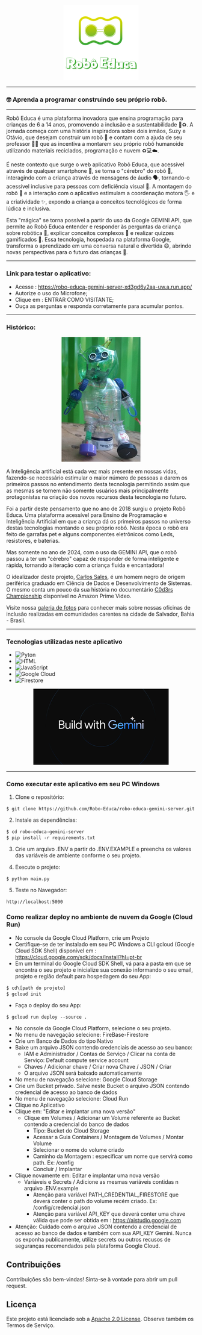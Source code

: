 <div align="center">
<img src="static/images/logo.png" alt="Logo">
</div>

<hr>

### 🤓 Aprenda a programar construindo seu próprio robô.

<hr>

Robô Educa  é uma plataforma inovadora que ensina programação para crianças de 6 a 14 anos, promovendo a inclusão e a sustentabilidade 🤝♻️. A jornada começa com uma história inspiradora sobre dois irmãos, Suzy e Otávio, que desejam construir um robô 🤖 e contam com a ajuda de seu professor 👨‍🏫 que as incentiva a montarem seu próprio robô humanoide utilizando materiais reciclados, programação e nuvem ♻️💻☁️.

É neste contexto que surge o web aplicativo Robô Educa, que acessível através de qualquer smartphone 📱, se torna o "cérebro" do robô 🧠, interagindo com a criança através de  mensagens de áudio 🗣️, tornando-o acessível inclusive para pessoas com deficiência visual 👀. A montagem do robô 🤖 e a interação com o aplicativo estimulam a coordenação motora 🖐️ e a criatividade ✨, expondo a criança a conceitos tecnológicos de forma lúdica e inclusiva.

Esta "mágica" se torna possível a partir do uso da Google GEMINI API, que permite ao Robô Educa entender e responder às perguntas da criança sobre robótica 🤖, explicar conceitos complexos 🤯 e realizar quizzes gamificados 🎉. Essa tecnologia, hospedada na plataforma Google, transforma o aprendizado em uma conversa natural e divertida 😄, abrindo novas perspectivas para o futuro das crianças 🚀.

<hr>

### Link para testar o aplicativo:
* Acesse : https://robo-educa-gemini-server-xd3gd6y2aa-uw.a.run.app/
* Autorize o uso do Microfone;
* Clique em : ENTRAR COMO VISITANTE;
* Ouça as perguntas e responda corretamente para acumular pontos.

<hr>

### Histórico:

<div align="center">
<img src="static/images/robopet.jpg" alt="Logo">
</div>

A Inteligência artificial está cada vez mais presente em nossas vidas, fazendo-se necessário estimular o maior número de pessoas a darem os primeiros passos no entendimento desta tecnologia permitindo assim que as mesmas se tornem não somente usuários mais principalmente protagonistas na criação dos novos recursos desta tecnologia no futuro.

Foi a partir deste pensamento que no ano de 2018 surgiu o projeto Robô Educa. Uma plataforma acessível para Ensino de Programação e Inteligência Artificial em que a criança dá os primeiros passos no universo destas tecnologias montando o seu próprio robô. Nesta época o robô era feito de garrafas pet e alguns componentes eletrônicos como Leds, resistores, e baterias.

Mas somente no ano de 2024, com o uso da GEMINI API, que o robô passou a ter um "cérebro" capaz de responder de forma inteligente e rápida, tornando a iteração com a criança fluida e encantadora!

O idealizador deste projeto, [Carlos Sales](https://drive.google.com/file/d/1KPPJQhNn_YsWYK6qllP6muns6WlSRyM1/view?usp=sharing), é um homem negro de origem periférica graduado em Ciência de Dados e Desenvolvimento de Sistemas. O mesmo conta um pouco da sua história no documentário [C0d3rs Championship](https://www.primevideo.com/detail/0GS98CG03BVM7C224YK7KIWXOJ) disponível no Amazon Prime Video. 

Visite nossa [galeria de fotos](https://photos.app.goo.gl/yJiewdTTsNFtmF846) para conhecer mais sobre nossas oficinas de inclusão realizadas em comunidades carentes na cidade de Salvador, Bahia - Brasil.

<hr>

### Tecnologias utilizadas neste aplicativo

- ![Pyton](https://img.shields.io/badge/python-v3-green)
- ![HTML](https://img.shields.io/badge/HTML-5-orange)
- ![JavaScript](https://img.shields.io/badge/JavaScript-ES6-yellow)
- ![Google Cloud](https://img.shields.io/badge/Google_Cloud-gray?style=for-the-badge&logo=google-cloud)
- ![Firestore](https://img.shields.io/badge/Firebase-Firestore-orange?style=for-the-badge&logo=firebase)

<div align="center">
<img src="static/images/gemini.png" alt="Logo Gemini API">
</div>

<hr>

### Como executar este aplicativo em seu PC Windows

1. Clone o repositório:
```
$ git clone https://github.com/Robo-Educa/robo-educa-gemini-server.git 
```
2. Instale as dependências:
```
$ cd robo-educa-gemini-server
$ pip install -r requirements.txt
```
3. Crie um arquivo .ENV a partir do .ENV.EXAMPLE e preencha os valores das variáveis de ambiente conforme o seu projeto.

4. Execute o projeto:
```
$ python main.py
```
5. Teste no Navegador:
```
http://localhost:5000
```

### Como realizar deploy no ambiente de nuvem da Google (Cloud Run)
* No console da Google Cloud Platform, crie um Projeto 
* Certifique-se de ter instalado em seu PC Windows a CLI gcloud (Google Cloud SDK Shell) disponível em : https://cloud.google.com/sdk/docs/install?hl=pt-br
* Em um terminal do Google Cloud SDK Shell, vá para a pasta em que se encontra o seu projeto e inicialize sua conexão informando o seu email, projeto e região default para hospedagem do seu App:
```
$ cd\[path do projeto]
$ gcloud init
```
* Faça o deploy do seu App:
```
$ gcloud run deploy --source .
```
* No console da Google Cloud Platform, selecione o seu projeto.
* No menu de navegação selecione: FireBase-Firestore 
* Crie um Banco de Dados do tipo Nativo
* Baixe um arquivo JSON contendo credenciais de acesso ao seu banco:
    * IAM e Administrador / Contas de Serviço / Clicar na conta de Serviço: Default compute service account
    * Chaves / Adicionar chave / Criar nova Chave / JSON / Criar
    * O arquivo JSON será baixado automaticamente
* No menu de navegação selecione: Google Cloud Storage
* Crie um Bucket privado. Salve neste Bucket o arquivo JSON contendo credencial de acesso ao banco de dados
* No menu de navegação selecione: Cloud Run 
* Clique no Aplicativo 
* Clique em: "Editar e implantar uma nova versão"
    * Clique em Volumes / Adicionar um Volume referente ao Bucket contendo a credencial do banco de dados
        * Tipo: Bucket do Cloud Storage
        * Acessar a Guia Containers / Montagem de Volumes / Montar Volume
        * Selecionar o nome do volume criado 
        * Caminho da Montagem : especificar um nome que servirá como path. Ex: /config
        * Concluir / Implantar
* Clique novamente em: Editar e implantar uma nova versão    
    * Variáveis e Secrets / Adicione as mesmas variáveis contidas n arquivo .ENV.example
        * Atenção para variável PATH_CREDENTIAL_FIRESTORE que deverá conter o path do volume recém criado. Ex: /config/credencial.json
        * Atenção para variável API_KEY que deverá conter uma chave válida que pode ser obtida em : https://aistudio.google.com
* Atenção: Cuidado com o arquivo JSON contendo a credencial de acesso ao banco de dados e também com sua API_KEY Gemini. Nunca os exponha publicamente, utilize secrets ou outros recusos de seguranças recomendados pela plataforma Google Cloud.

## Contribuições

Contribuições são bem-vindas! Sinta-se à vontade para abrir um pull request.

## Licença

Este projeto está licenciado sob a [Apache 2.0 License](LICENSE). Observe também os Termos de Serviço.

